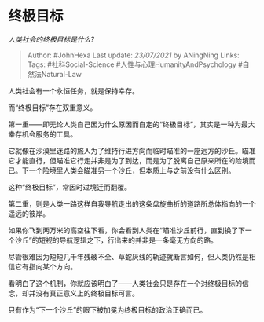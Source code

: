# 终极目标
*人类社会的终极目标是什么?*

> Author: #JohnHexa
Last update: *23/07/2021* by ANingNing
Links:
Tags: #社科Social-Science #人性与心理HumanityAndPsychology #自然法Natural-Law 

 
人类社会有一个永恒任务，就是保持幸存。

而“终极目标”存在双重意义。

第一重——即无论人类自己因为什么原因而自定的“终极目标”，其实是一种为最大幸存机会服务的工具。

它就像在沙漠里迷路的旅人为了维持行进方向而临时瞄准的一座远方的沙丘。瞄准它才能直行，但瞄准它行走并非是为了到达，而是为了脱离自己原来所在的险境而已。下一个险境里人类会瞄准另一个沙丘，但本质上与之前没有什么区别。

这种“终极目标”，常因时过境迁而翻覆。

第二重，则是人类一路这样自我导航走出的这条盘旋曲折的道路所总体指向的一个遥远的彼岸。

如果你飞到两万米的高空往下看，你会看到人类在“瞄准沙丘前行，直到换了下一个沙丘”的短视的导航逻辑之下，行出来的并非是一条毫无方向的路。

尽管很难因为短短几千年残破不全、草蛇灰线的轨迹就断言如何，但人类仍然是相信它有指向某个方向。

看明白了这个机制，你就应该明白了——人类社会只是存在一个对终极目标的信念，却并没有真正意义上的终极目标可言。

只有作为“下一个沙丘”的眼下被加冕为终极目标的政治正确而已。



